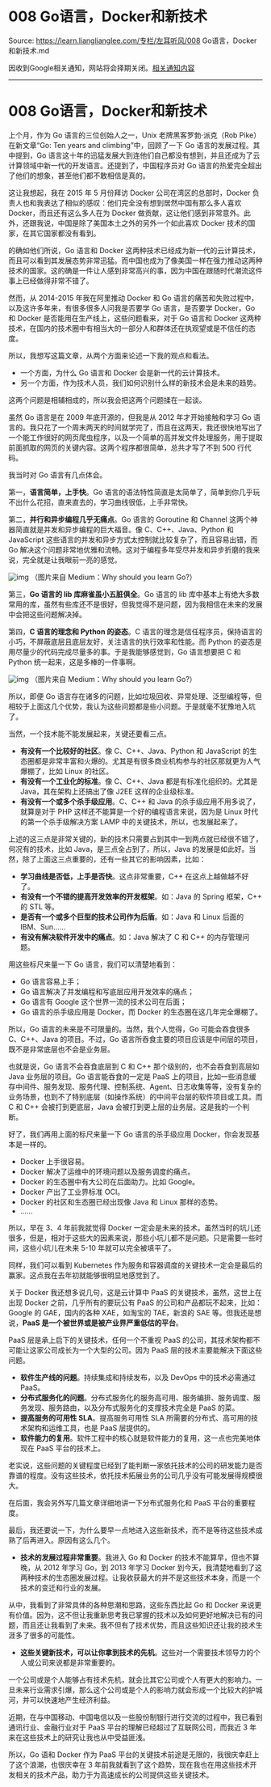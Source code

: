 # 008  Go语言，Docker和新技术 

Source: https://learn.lianglianglee.com/专栏/左耳听风/008  Go语言，Docker和新技术.md

因收到Google相关通知，网站将会择期关闭。[相关通知内容](https://lumendatabase.org/notices/44265620)

---

# 008 Go语言，Docker和新技术

上个月，作为 Go 语言的三位创始人之一，Unix 老牌黑客罗勃·派克（Rob Pike）在新文章“Go: Ten years and climbing”中，回顾了一下 Go 语言的发展过程。其中提到，Go 语言这十年的迅猛发展大到连他们自己都没有想到，并且还成为了云计算领域中新一代的开发语言。还提到了，中国程序员对 Go 语言的热爱完全超出了他们的想象，甚至他们都不敢相信是真的。

这让我想起，我在 2015 年 5 月份拜访 Docker 公司在湾区的总部时，Docker 负责人也和我表达了相似的感叹：他们完全没有想到居然中国有那么多人喜欢 Docker，而且还有这么多人在为 Docker 做贡献，这让他们感到非常意外。此外，还跟我说，中国是除了美国本土之外的另外一个如此喜欢 Docker 技术的国家，在其它国家都没有看到。

的确如他们所说，Go 语言和 Docker 这两种技术已经成为新一代的云计算技术，而且可以看到其发展态势非常迅猛。而中国也成为了像美国一样在强力推动这两种技术的国家。这的确是一件让人感到非常高兴的事，因为中国在跟随时代潮流这件事上已经做得非常不错了。

然而，从 2014-2015 年我在阿里推动 Docker 和 Go 语言的痛苦和失败过程中，以及这许多年来，有很多很多人问我是否要学 Go 语言，是否要学 Docker，Go 和 Docker 是否能用在生产线上，这些问题看来，对于 Go 语言和 Docker 这两种技术，在国内的技术圈中有相当大的一部分人和群体还在执观望或是不信任的态度。

所以，我想写这篇文章，从两个方面来论述一下我的观点和看法。

* 一个方面，为什么 Go 语言和 Docker 会是新一代的云计算技术。
* 另一个方面，作为技术人员，我们如何识别什么样的新技术会是未来的趋势。

这两个问题是相辅相成的，所以我会把这两个问题揉在一起谈。

虽然 Go 语言是在 2009 年底开源的，但我是从 2012 年才开始接触和学习 Go 语言的。我只花了一个周末两天的时间就学完了，而且在这两天，我还很快地写出了一个能工作很好的网页爬虫程序，以及一个简单的高并发文件处理服务，用于提取前面抓取的网页的关键内容。这两个程序都很简单，总共才写了不到 500 行代码。

我当时对 Go 语言有几点体会。

第一，**语言简单，上手快**。Go 语言的语法特性简直是太简单了，简单到你几乎玩不出什么花招，直来直去的，学习曲线很低，上手非常快。

第二，**并行和异步编程几乎无痛点**。Go 语言的 Goroutine 和 Channel 这两个神器简直就是并发和异步编程的巨大福音。像 C、C++、Java、Python 和 JavaScript 这些语言的并发和异步方式太控制就比较复杂了，而且容易出错，而 Go 解决这个问题非常地优雅和流畅。这对于编程多年受尽并发和异步折磨的我来说，完全就是让我眼前一亮的感觉。

![img](assets/8df5fd56cbb6343a9030265a5f3a565f.png)
（图片来自 Medium：Why should you learn Go?）

第三，**Go 语言的 lib 库麻雀虽小五脏俱全**。Go 语言的 lib 库中基本上有绝大多数常用的库，虽然有些库还不是很好，但我觉得不是问题，因为我相信在未来的发展中会把这些问题解决掉。

第四，**C 语言的理念和 Python 的姿态**。C 语言的理念是信任程序员，保持语言的小巧，不屏蔽底层且底层友好，关注语言的执行效率和性能。而 Python 的姿态是用尽量少的代码完成尽量多的事。于是我能够感觉到，Go 语言想要把 C 和 Python 统一起来，这是多棒的一件事啊。

![img](assets/03ea333bf7b7bb2fe350c4f433047df7.png)
（图片来自 Medium：Why should you learn Go?）

所以，即便 Go 语言存在诸多的问题，比如垃圾回收、异常处理、泛型编程等，但相较于上面这几个优势，我认为这些问题都是些小问题。于是就毫不犹豫地入坑了。

当然，一个技术能不能发展起来，关键还要看三点。

* **有没有一个比较好的社区**。像 C、C++、Java、Python 和 JavaScript 的生态圈都是非常丰富和火爆的。尤其是有很多商业机构参与的社区那就更为人气爆棚了，比如 Linux 的社区。
* **有没有一个工业化的标准**。像 C、C++、Java 都是有标准化组织的。尤其是 Java，其在架构上还搞出了像 J2EE 这样的企业级标准。
* **有没有一个或多个杀手级应用**。C、C++ 和 Java 的杀手级应用不用多说了，就算是对于 PHP 这样还不能算是一个好的编程语言来说，因为是 Linux 时代的第一个杀手级解决方案 LAMP 中的关键技术，所以，也发展起来了。

上述的这三点是非常关键的，新的技术只需要占到其中一到两点就已经很不错了，何况有的技术，比如 Java，是三点全占到了，所以，Java 的发展是如此好。当然，除了上面这三点重要的，还有一些其它的影响因素，比如：

* **学习曲线是否低，上手是否快**。这点非常重要，C++ 在这点上越做越不好了。
* **有没有一个不错的提高开发效率的开发框架**。如：Java 的 Spring 框架，C++ 的 STL 等。
* **是否有一个或多个巨型的技术公司作为后盾**。如：Java 和 Linux 后面的 IBM、Sun……
* **有没有解决软件开发中的痛点**。如：Java 解决了 C 和 C++ 的内存管理问题。

用这些标尺来量一下 Go 语言，我们可以清楚地看到：

* Go 语言容易上手；
* Go 语言解决了并发编程和写底层应用开发效率的痛点；
* Go 语言有 Google 这个世界一流的技术公司在后面；
* Go 语言的杀手级应用是 Docker，而 Docker 的生态圈在这几年完全爆棚了。

所以，Go 语言的未来是不可限量的。当然，我个人觉得，Go 可能会吞食很多 C、C++、Java 的项目。不过，Go 语言所吞食主要的项目应该是中间层的项目，既不是非常底层也不会是业务层。

也就是说，Go 语言不会吞食底层到 C 和 C++ 那个级别的，也不会吞食到高层如 Java 业务层的项目。Go 语言能吞食的一定是 PaaS 上的项目，比如一些消息缓存中间件、服务发现、服务代理、控制系统、Agent、日志收集等等，没有复杂的业务场景，也到不了特别底层（如操作系统）的中间平台层的软件项目或工具。而 C 和 C++ 会被打到更底层，Java 会被打到更上层的业务层。这是我的一个判断。

好了，我们再用上面的标尺来量一下 Go 语言的杀手级应用 Docker，你会发现基本是一样的。

* Docker 上手很容易。
* Docker 解决了运维中的环境问题以及服务调度的痛点。
* Docker 的生态圈中有大公司在后面助力。比如 Google。
* Docker 产出了工业界标准 OCI。
* Docker 的社区和生态圈已经出现像 Java 和 Linux 那样的态势。
* ……

所以，早在 3、4 年前我就觉得 Docker 一定会是未来的技术。虽然当时的坑儿还很多，但是，相对于这些大的因素来说，那些小坑儿都不是问题。只是需要一些时间，这些小坑儿在未来 5-10 年就可以完全被填平了。

同样，我们可以看到 Kubernetes 作为服务和容器调度的关键技术一定会是最后的赢家。这点我在去年初就能够很明显地感觉到了。

关于 Docker 我还想多说几句，这是云计算中 PaaS 的关键技术，虽然，这世上在出现 Docker 之前，几乎所有的要玩公有 PaaS 的公司和产品都玩不起来，比如：Google 的 GAE，国内的各种 XAE，如淘宝的 TAE，新浪的 SAE 等。但我还是想说，**PaaS 是一个被世界或是被产业界严重低估的平台**。

PaaS 层是承上启下的关键技术，任何一个不重视 PaaS 的公司，其技术架构都不可能让这家公司成长为一个大型的公司。因为 PaaS 层的技术主要能解决下面这些问题。

* **软件生产线的问题**。持续集成和持续发布，以及 DevOps 中的技术必需通过 PaaS。
* **分布式服务化的问题**。分布式服务化的服务高可用、服务编排、服务调度、服务发现、服务路由，以及分布式服务化的支撑技术完全是 PaaS 的菜。
* **提高服务的可用性 SLA**。提高服务可用性 SLA 所需要的分布式、高可用的技术架构和运维工具，也是 PaaS 层提供的。
* **软件能力的复用**。软件工程中的核心就是软件能力的复用，这一点也完美地体现在 PaaS 平台的技术上。

老实说，这些问题的关键程度已经到了能判断一家依托技术的公司的研发能力是否靠谱的程度。没有这些技术，依托技术拓展业务的公司几乎没有可能发展得规模很大。

在后面，我会另外写几篇文章详细地讲一下分布式服务化和 PaaS 平台的重要程度。

最后，我还要说一下，为什么要早一点地进入这些新技术，而不是等待这些技术成熟了后再进入。原因有这么几个。

* **技术的发展过程非常重要**。我进入 Go 和 Docker 的技术不能算早，但也不算晚，从 2012 年学习 Go，到 2013 年学习 Docker 到今天，我清楚地看到了这两种技术的生态圈发展过程。让我收获最大的并不是这些技术本身，而是一个技术的变迁和行业的发展。

从中，我看到了非常具体的各种思潮和思路，这些东西比起 Go 和 Docker 来说更有价值。因为，这不但让我重新思考我已掌握的技术以及如何更好地解决已有的问题，而且还让我看到了未来。我不但有了技术优势，而且这些知识还让我的技术生涯多了很多的可能性。

* **这些关键新技术，可以让你拿到技术的先机**。这些对一个需要技术领导力的个人或公司来说都是非常重要的。

一个公司或是个人能够占有技术先机，就会比其它公司或个人有更大的影响力。一旦未来行业需求引爆，那么这个公司或是个人的影响力就会形成一个比较大的护城河，并可以快速地产生经济利益。

近期，在与中国移动、中国电信以及一些股份制银行进行交流的过程中，我已看到通讯行业、金融行业对于 PaaS 平台的理解已经超过了互联网公司，而我近 3 年来在这些技术上的研究让我也从中受益匪浅。

所以，Go 语和 Docker 作为 PaaS 平台的关键技术前途是无限的，我很庆幸赶上了这个浪潮，也很庆幸在 3 年前我就看到了这个趋势，现在我也在用这些技术开发相关的技术产品，助力于为高速成长的公司提供这些关键技术。